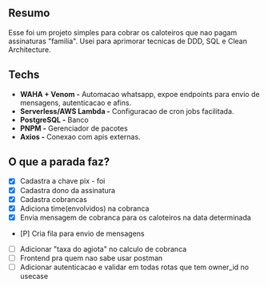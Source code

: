 ## Resumo
Esse foi um projeto simples para cobrar os caloteiros que nao pagam assinaturas "familia".
Usei para aprimorar tecnicas de DDD, SQL e Clean Architecture.

## Techs
- **WAHA + Venom -** Automacao whatsapp, expoe endpoints para envio de mensagens, autenticacao e afins.
- **Serverless/AWS Lambda -** Configuracao de cron jobs facilitada.
- **PostgreSQL -** Banco
- **PNPM -** Gerenciador de pacotes
- **Axios -** Conexao com apis externas.


## O que a parada faz?
- [x] Cadastra a chave pix - foi
- [X] Cadastra dono da assinatura
- [X] Cadastra cobrancas
- [X] Adiciona time(envolvidos) na cobranca
- [X] Envia mensagem de cobranca para os caloteiros na data determinada
- [P] Cria fila para envio de mensagens
- [ ] Adicionar "taxa do agiota" no calculo de cobranca
- [ ] Frontend pra quem nao sabe usar postman
- [ ] Adicionar autenticacao e validar em todas rotas que tem owner_id no usecase
